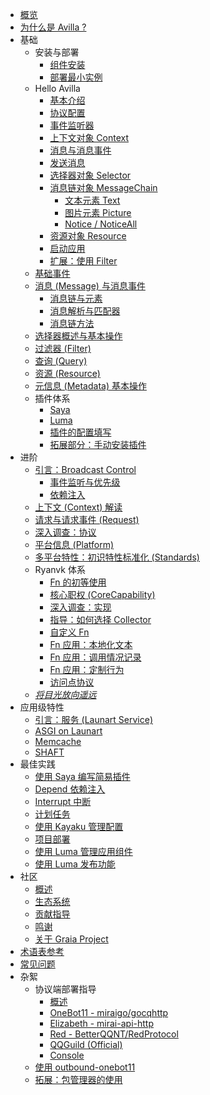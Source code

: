 - [概览](index.md)
- [为什么是 Avilla ?](why-avilla.md)
- 基础
    - 安装与部署
        - [组件安装](basic/installation/index.md)
        - [部署最小实例](basic/installation/minimum.md)
    - Hello Avilla
        - [基本介绍](basic/hello-avilla/introduct.md)
        - [协议配置](basic/hello-avilla/protocol-config.md)
        - [事件监听器](basic/hello-avilla/listen.md)
        - [上下文对象 Context](basic/hello-avilla/context-basic.md)
        - [消息与消息事件](basic/hello-avilla/message-and-event.md)
        - [发送消息](basic/hello-avilla/message-send.md)
        - [选择器对象 Selector](basic/hello-avilla/selector-basic.md)
        - [消息链对象 MessageChain](basic/hello-avilla/mesasge-chain.md)
            - [文本元素 Text](basic/hello-avilla/element-text.md)
            - [图片元素 Picture](basic/hello-avilla/element-picture.md)
            - [Notice / NoticeAll](basic/hello-avilla/element-notice.md)
        - [资源对象 Resource](basic/hello-avilla/resource-basic.md)
        - [启动应用](basic/hello-avilla/launch-app.md)
        - [扩展：使用 Filter](basic/hello-avilla/filter-basic.md)
    - [基础事件](basic/event-basic.md)
    - [消息 (Message) 与消息事件](basic/message/struct-and-event.md)
        - [消息链与元素](basic/message/chain-and-element.md)
        - [消息解析与匹配器](basic/message/matcher.md)
        - [消息链方法](basic/message/methods.md)
    - [选择器概述与基本操作](basic/selector-further.md)
    - [过滤器 (Filter)](basic/filter.md)
    - [查询 (Query)](basic/query.md)
    - [资源 (Resource)](basic/resource.md)
    - [元信息 (Metadata) 基本操作](basic/metadata-basic.md)
    - 插件体系
        - [Saya](basic/modular/saya.md)
        - [Luma](basic/modular/luma.md)
        - [插件的配置填写](basic/modular/configuration.md)
        - [拓展部分：手动安装插件](basic/modular/ex-manually-install.md)
- 进阶
    - [引言：Broadcast Control](advance/intro-bcc.md)
        - [事件监听与优先级](advance/event-listen-priority.md)
        - [依赖注入](advance/depend-intro.md)
    - [上下文 (Context) 解读](advance/context-detail.md)
    - [请求与请求事件 (Request)](advance/request-and-event.md)
    - [深入调查：协议](advance/protocol-account.md)
    - [平台信息 (Platform)](advance/platform.md)
    - [多平台特性：初识特性标准化 (Standards)](advance/standards-intro.md)
    - Ryanvk 体系
        - [Fn 的初等使用](advance/ryanvk/fn-basic.md)
        - [核心职权 (CoreCapability)](advance/ryanvk/core-capability.md)
        - [深入调查：实现](advance/ryanvk/isolate-perform-access.md)
        - [指导：如何选择 Collector](advance/ryanvk/howto-choice-collector.md)
        - [自定义 Fn](advance/ryanvk/fn-further.md)
        - [Fn 应用：本地化文本](advance/ryanvk/fn-app-locale.md)
        - [Fn 应用：调用情况记录](advance/ryanvk/fn-app-statistics.md)
        - [Fn 应用：定制行为](advance/ryanvk/fn-app-custom.md)
        - [访问点协议](advance/ryanvk/access-protocol.md)
    - [*将目光放向遥远*](advance/farther-and-farther.md)
- 应用级特性
    - [引言：服务 (Launart Service)](app-features/launart-intro.md)
    - [ASGI on Launart](app-features/asgi-guide.md)
    - [Memcache](app-features/memcache.md)
    - [SHAFT](app-features/SHAFT.md)
- 最佳实践
    - [使用 Saya 编写简易插件](best-practice/saya-modular.md)
    - [Depend 依赖注入](best-practice/depend.md)
    - [Interrupt 中断](best-practice/interrupt.md)
    - [计划任务](best-practice/scheduler.md)
    - [使用 Kayaku 管理配置](best-practice/kayaku-config.md)
    - [项目部署](best-practice/deploy.md)
    - [使用 Luma 管理应用组件](best-practice/luma-manage.md)
    - [使用 Luma 发布功能](best-practice/luma-publish.md)
- 社区
    - [概述](community/index.md)
    - [生态系统](community/ecosystem.md)
    - [贡献指导](community/contribution.md)
    - [鸣谢](community/thanks.md)
    - [关于 Graia Project](community/about-graia.md)
- [术语表参考](glossary.md)
- [常见问题](faq.md)
- 杂絮
    - 协议端部署指导
        - [概述](other/deploy-protocols/index.md)
        - [OneBot11 - miraigo/gocqhttp](other/deploy-protocols/miraigo.md)
        - [Elizabeth - mirai-api-http](other/deploy-protocols/mah.md)
        - [Red - BetterQQNT/RedProtocol](other/deploy-protocols/red.md)
        - [QQGuild (Official)](other/deploy-protocols/qqguild-official.md)
        - [Console](other/deploy-protocols/console.md)
    - [使用 outbound-onebot11](other/outbound-onebot11.md)
    - [拓展：包管理器的使用](other/package-manager.md)
